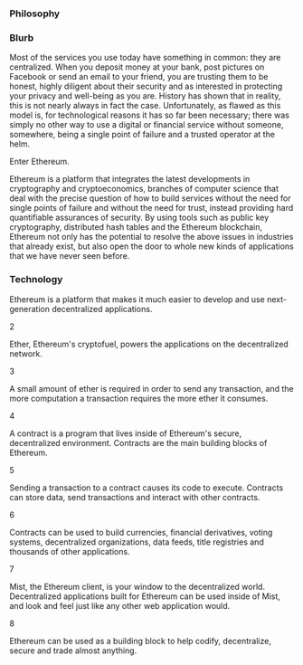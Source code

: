 ### Philosophy




### Blurb

Most of the services you use today have something in common: they are centralized. When you deposit money at your bank, post pictures on Facebook or send an email to your friend, you are trusting them to be honest, highly diligent about their security and as interested in protecting your privacy and well-being as you are. History has shown that in reality, this is not nearly always in fact the case. Unfortunately, as flawed as this model is, for technological reasons it has so far been necessary; there was simply no other way to use a digital or financial service without someone, somewhere, being a single point of failure and a trusted operator at the helm.

Enter Ethereum.

Ethereum is a platform that integrates the latest developments in cryptography and cryptoeconomics, branches of computer science that deal with the precise question of how to build services without the need for single points of failure and without the need for trust, instead providing hard quantifiable assurances of security. By using tools such as public key cryptography, distributed hash tables and the Ethereum blockchain, Ethereum not only has the potential to resolve the above issues in industries that already exist, but also open the door to whole new kinds of applications that we have never seen before.

### Technology

Ethereum is a platform that makes it much easier to develop and use next-generation decentralized applications.

2

Ether, Ethereum's cryptofuel, powers the applications on the decentralized network.

3

A small amount of ether is required in order to send any transaction, and the more computation a transaction requires the more ether it consumes.

4

A contract is a program that lives inside of Ethereum's secure, decentralized environment. Contracts are the main building blocks of Ethereum.

5

Sending a transaction to a contract causes its code to execute. Contracts can store data, send transactions and interact with other contracts.

6

Contracts can be used to build currencies, financial derivatives, voting systems, decentralized organizations, data feeds, title registries and thousands of other applications.

7

Mist, the Ethereum client, is your window to the decentralized world. Decentralized applications built for Ethereum can be used inside of Mist, and look and feel just like any other web application would.

8

Ethereum can be used as a building block to help codify, decentralize, secure and trade almost anything.
